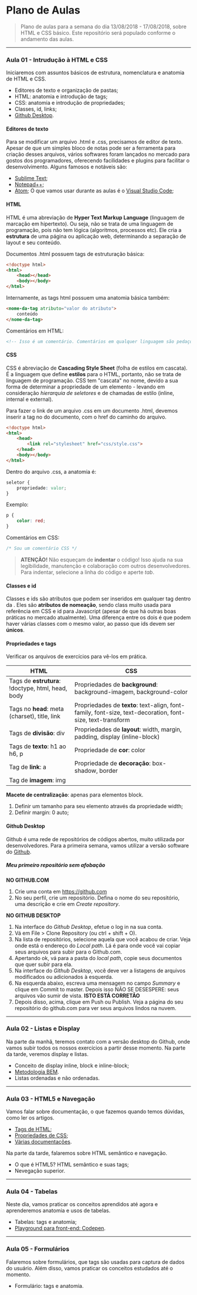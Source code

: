 # Plano de Aulas

> Plano de aulas para a semana do dia 13/08/2018 - 17/08/2018, sobre HTML e CSS básico.
> Este repositório será populado conforme o andamento das aulas.

---

### Aula 01 - Intrudução à HTML e CSS

Iniciaremos com assuntos básicos de estrutura, nomenclatura e anatomia de HTML e CSS.
- Editores de texto e organização de pastas;
- HTML: anatomia e introdução de tags;
- CSS: anatomia e introdução de propriedades;
- Classes, id, links;
- [Github Desktop](https://desktop.github.com/).

#### Editores de texto
Para se modificar um arquivo .html e .css, precisamos de editor de texto. Apesar de que um simples bloco de notas pode ser a ferramenta para criação desses arquivos, vários softwares foram lançados no mercado para gostos dos programadores, oferecendo facilidades e plugins para facilitar o desenvolvimento. Alguns famosos e notáveis são:
- [Sublime Text](https://www.sublimetext.com/);
- [Notepad++](https://notepad-plus-plus.org/);
- [Atom](https://atom.io/);
O que vamos usar durante as aulas é o [Visual Studio Code](https://code.visualstudio.com/);


#### HTML
HTML é uma abreviação de **Hyper Text Markup Language** (linguagem de marcação em hipertexto). Ou seja, não se trata de uma linguagem de programação, pois não tem lógica (algoritmos, processos etc). Ele cria a **estrutura** de uma página ou aplicação web, determinando a separação de layout e seu conteúdo.

Documentos .html possuem tags de estruturação básica:
```html
<!doctype html>
<html>
    <head></head>
    <body></body>
</html>
```

Internamente, as tags html possuem uma anatomia básica também:
```html
<nome-da-tag atributo="valor do atributo">
    conteúdo
</nome-da-tag>
```

Comentários em HTML:
```html
<!-- Isso é um comentário. Comentários em qualquer linguagem são pedaços de código que são ignorados na renderização (na leitura do computador), mas são úteis para entedimento humano -->
```

#### CSS
CSS é abreviação de **Cascading Style Sheet** (folha de estilos em cascata). É a linguagem que define **estilos** para o HTML, portanto, não se trata de linguagem de programação. CSS tem "cascata" no nome, devido a sua forma de determinar a propriedade de um elemento - levando em consideração *hierarquia de seletores* e de chamadas de estilo (inline, internal e external).

Para fazer o link de um arquivo .css em um documento .html, devemos inserir a tag <link> no <head> do documento, com o href do caminho do arquivo.
```html
<!doctype html>
<html>
    <head>
        <link rel="stylesheet" href="css/style.css">
    </head>
    <body></body>
</html>
```

Dentro do arquivo .css, a anatomia é:
```css
seletor {
    propriedade: valor;
}
```

Exemplo:
```css
p {
    color: red;
}
```

Comentários em CSS:
```css
/* Sou um comentário CSS */
```


> **ATENÇÃO!**
> Não esqueçam de **indentar** o código! Isso ajuda na sua legibilidade, manutenção e colaboração com outros desenvolvedores.
> Para indentar, selecione a linha do código e aperte *tab*.

#### Classes e id
Classes e ids são atributos que podem ser inseridos em qualquer tag dentro da <body>. Eles são **atributos de nomeação**, sendo class muito usada para referência em CSS e id para Javascript (apesar de que há outras boas práticas no mercado atualmente).
Uma diferença entre os dois é que podem haver várias classes com o mesmo valor, ao passo que ids devem ser **únicos**.


#### Propriedades e tags
Verificar os arquivos de exercícios para vê-los em prática.

HTML | CSS
------------ | -------------
Tags de **estrutura**: !doctype, html, head, body | Propriedades de **background**: background-imagem, background-color
Tags no **head**: meta (charset), title, link | Propriedades de **texto**: text-align, font-family, font-size, text-decoration, font-size, text-transform
Tags de **divisão**: div | Propriedades de **layout**: width, margin, padding, display (inline-block)
Tags de **texto**: h1 ao h6, p | Propriedade de **cor**: color
Tag de **link**: a | Propriedade de **decoração**: box-shadow, border
Tag de **imagem**: img |

**Macete de centralização**: apenas para elementos block.
1. Definir um tamanho para seu elemento através da propriedade width;
2. Definir margin: 0 auto;


#### Github Desktop
Github é uma rede de repositórios de códigos abertos, muito utilizada por desenvolvedores.
Para a primeira semana, vamos utilizar a versão software do [Github](https://desktop.github.com/).

##### Meu primeiro repositório sem afobação

**NO GITHUB.COM**
1. Crie uma conta em https://github.com
2. No seu perfil, crie um repositório. Defina o nome do seu repositório, uma descrição e crie em *Create repository*.

**NO GITHUB DESKTOP**
1. Na interface do *Github Desktop*, efetue o log in na sua conta.
2. Vá em File > Clone Repository (ou ctrl + shift + O).
3. Na lista de repositórios, selecione aquela que você acabou de criar. Veja onde está o endereço do *Local path*. Lá é para onde você vai copiar seus arquivos para subir para o Github.com.
4. Apertando ok, vá para a pasta do *local path*, copie seus documentos que quer subir para ela.
5. Na interface do *Github Desktop*, você deve ver a listagens de arquivos modificados ou adicionados à esquerda.
6. Na esquerda abaixo, escreva uma mensagem no campo *Summary* e clique em Commit to master. Depois isso NÃO SE DESESPERE: seus arquivos vão sumir de vista. **ISTO ESTÁ CORRETÃO**
7. Depois disso, acima, clique em Push ou Publish. Veja a página do seu repositório do github.com para ver seus arquivos lindos na nuvem.

---

### Aula 02 - Listas e Display

Na parte da manhã, teremos contato com a versão desktop do Github, onde vamos subir todos os nossos exercícios a partir desse momento.
Na parte da tarde, veremos display e listas.
- Conceito de display inline, block e inline-block;
- [Metodologia BEM](https://en.bem.info/methodology/html/).
- Listas ordenadas e não ordenadas.

---

### Aula 03 - HTML5 e Navegação

Vamos falar sobre documentação, o que fazemos quando temos dúvidas, como ler os artigos.
- [Tags de HTML](https://www.w3schools.com/tags/default.asp);
- [Propriedades de CSS](https://www.w3schools.com/cssref/default.asp);
- [Várias documentações](https://devdocs.io/).

Na parte da tarde, falaremos sobre HTML semântico e navegação.
- O que é HTML5? HTML semântico e suas tags;
- Nevegação superior.

---

### Aula 04 - Tabelas

Neste dia, vamos praticar os conceitos aprendidos até agora e aprenderemos anatomia e usos de tabelas.
- Tabelas: tags e anatomia;
- [Playground para front-end: Codepen](https://codepen.io/).

---

### Aula 05 - Formulários

Falaremos sobre formulários, que tags são usadas para captura de dados do usuário. Além disso, vamos praticar os conceitos estudados até o momento.
- Formulário: tags e anatomia.